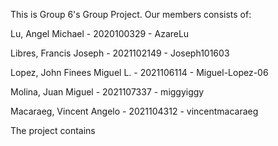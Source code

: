 This is Group 6's Group Project. Our members consists of:

Lu, Angel Michael - 2020100329  - AzareLu

Libres, Francis Joseph - 2021102149 - Joseph101603

Lopez, John Finees Miguel L. - 2021106114 - Miguel-Lopez-06

Molina, Juan Miguel - 2021107337 - miggyiggy

Macaraeg, Vincent Angelo - 2021104312 - vincentmacaraeg

The project contains 
